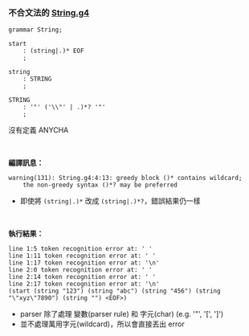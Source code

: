 
### 不合文法的 [String.g4](../example/string.md)

```g4
grammar String;

start
	: (string|.)* EOF
	;

string
	: STRING
	;

STRING
	: '"' ('\\"' | .)*? '"'
	;
```
沒有定義 ANYCHA

<br>

**編譯訊息：**
```
warning(131): String.g4:4:13: greedy block ()* contains wildcard; 
    the non-greedy syntax ()*? may be preferred
```
 - 即使將 ```(string|.)*``` 改成 ```(string|.)*?```，錯誤結果仍一樣

<br>

**執行結果：**
```
line 1:5 token recognition error at: ' '
line 1:11 token recognition error at: ' '
line 1:17 token recognition error at: '\n'
line 2:0 token recognition error at: ' '
line 2:14 token recognition error at: ' '
line 2:17 token recognition error at: '\n'
(start (string "123") (string "abc") (string "456") (string "\"xyz\"7890") (string "") <EOF>)
```

- parser 除了處理 變數(parser rule) 和 字元(char) (e.g. '"', '[', ']')
- 並不處理萬用字元(wildcard)，所以會直接丟出 error
